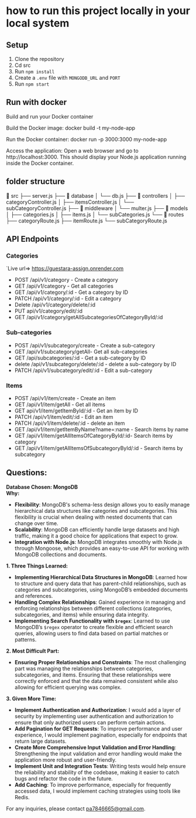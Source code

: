 # how to run this project locally in your local system

## Setup

1. Clone the repository
2. Cd src
3. Run `npm install`
4. Create a `.env` file with `MONGODB_URL` and `PORT`
5. Run `npm start`

## Run with docker

Build and run your Docker container

Build the Docker image:
docker build -t my-node-app

Run the Docker container:
docker run -p 3000:3000 my-node-app

Access the application:
Open a web browser and go to http://localhost:3000. This should display your Node.js application running inside the Docker container.

## folder structure

📁 src
├── server.js
├── 📁 database
│   └── db.js
├── 📁 controllers
│   ├── categoryController.js
│   ├── itemsController.js
│   └── subCategoryController.js
├── 📁 middleware
│   └── multer.js
├── 📁 models
│   ├── categories.js
│   ├── items.js
│   └── subCategories.js
└── 📁 routes
    ├── categoryRoute.js
    ├── itemRoute.js
    └── subCategoryRoute.js


## API Endpoints

### Categories

`Live url=> https://guestara-assign.onrender.com

- POST /api/v1/category - Create a category
- GET /api/v1/category - Get all categories
- GET /api/v1/category/:id - Get a category by ID
- PATCH /api/v1/category/:id - Edit a category
- Delete /api/v1/category/delete/:id
- PUT api/v1/category/edit/:id
- GET /api/v1/category/getAllSubcategoriesOfCategoryById/:id

### Sub-categories

- POST /api/v1/subcategory/create - Create a sub-category
- GET /api/v1/subcategory/getAll- Get all sub-categories
- GET /api/subcategories/:id - Get a sub-category by ID
- delete /api/v1/subcategory/delete/:id - delete a sub-category by ID
- PATCH /api/v1/subcategory/edit/:id - Edit a sub-category

### Items

- POST /api/v1/item/create - Create an item
- GET /api/v1/item/getAll - Get all items
- GET api/v1/item/getItemById/:id - Get an item by ID
- PATCH /api/v1/item/edit/:id - Edit an item
- PATCH /api/v1/item/delete/:id - delete an item
- GET /api/v1/item/getItemByName?name=:name - Search items by name
- GET /api/v1/item/getAllItemsOfCategoryById/:id- Search items by category
- GET /api/v1/item/getAllItemsOfSubcategoryById/:id - Search items by subcategory

## Questions:

**Database Chosen: MongoDB**  
**Why:**

- **Flexibility**: MongoDB's schema-less design allows you to easily manage hierarchical data structures like categories and subcategories. This flexibility is crucial when dealing with nested documents that can change over time.
- **Scalability**: MongoDB can efficiently handle large datasets and high traffic, making it a good choice for applications that expect to grow.
- **Integration with Node.js**: MongoDB integrates smoothly with Node.js through Mongoose, which provides an easy-to-use API for working with MongoDB collections and documents.

**1. Three Things Learned:**

- **Implementing Hierarchical Data Structures in MongoDB**: Learned how to structure and query data that has parent-child relationships, such as categories and subcategories, using MongoDB’s embedded documents and references.
- **Handling Complex Relationships**: Gained experience in managing and enforcing relationships between different collections (categories, subcategories, and items) while ensuring data integrity.
- **Implementing Search Functionality with `$regex`**: Learned to use MongoDB’s `$regex` operator to create flexible and efficient search queries, allowing users to find data based on partial matches or patterns.

**2. Most Difficult Part:**

- **Ensuring Proper Relationships and Constraints**: The most challenging part was managing the relationships between categories, subcategories, and items. Ensuring that these relationships were correctly enforced and that the data remained consistent while also allowing for efficient querying was complex.

**3. Given More Time:**

- **Implement Authentication and Authorization**: I would add a layer of security by implementing user authentication and authorization to ensure that only authorized users can perform certain actions.
- **Add Pagination for GET Requests**: To improve performance and user experience, I would implement pagination, especially for endpoints that return large datasets.
- **Create More Comprehensive Input Validation and Error Handling**: Strengthening the input validation and error handling would make the application more robust and user-friendly.
- **Implement Unit and Integration Tests**: Writing tests would help ensure the reliability and stability of the codebase, making it easier to catch bugs and refactor the code in the future.
- **Add Caching**: To improve performance, especially for frequently accessed data, I would implement caching strategies using tools like Redis.

For any inquiries, please contact [pa7846665@gmail.com](mailto:pa7846665@gmail.com).
